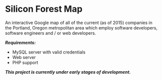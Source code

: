 # Silicon Forest Map
An interactive Google map of all of the current (as of 2015) companies in the Portland, Oregon metropolitan area which employ software developers, software engineers and / or web developers.

***Requirements:***
 * MySQL server with valid credentials
 * Web server
 * PHP support
 
***This project is currently under early stages of development.***
